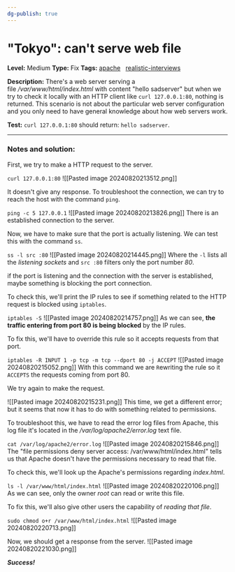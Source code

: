 ```yaml
---
dg-publish: true
---
```


# "Tokyo": can't serve web file
**Level:** Medium
**Type:** Fix
**Tags:** [apache](https://sadservers.com/tag/apache)   [realistic-interviews](https://sadservers.com/tag/realistic-interviews)  

**Description:** There's a web server serving a file _/var/www/html/index.html_ with content "hello sadserver" but when we try to check it locally with an HTTP client like `curl 127.0.0.1:80`, nothing is returned. This scenario is not about the particular web server configuration and you only need to have general knowledge about how web servers work.

**Test:** `curl 127.0.0.1:80` should return: `hello sadserver`.

---
### Notes and solution:
First, we try to make a HTTP request to the server.

`curl 127.0.0.1:80`
![[Pasted image 20240820213512.png]]

It doesn't give any response. To troubleshoot the connection, we can try to reach the host with the command `ping`.

`ping -c 5 127.0.0.1`
![[Pasted image 20240820213826.png]]
There is an established connection to the server.

Now, we have to make sure that the port is actually listening. We can test this with the command `ss`.

`ss -l src :80`
![[Pasted image 20240820214445.png]]
Where the `-l` lists all the _listening sockets_ and `src :80` filters only the port number _80_.

if the port is listening and the connection with the server is established, maybe something is blocking the port connection.

To check this, we'll print the IP rules to see if something related to the HTTP request is blocked using `iptables`.

`iptables -S`
![[Pasted image 20240820214757.png]]
As we can see, **the traffic entering from port 80 is being blocked** by the IP rules.

To fix this, we'll have to override this rule so it accepts requests from that port.

`iptables -R INPUT 1 -p tcp -m tcp --dport 80 -j ACCEPT`
![[Pasted image 20240820215052.png]]
With this command we are `R`ewriting the rule so it `ACCEPTS` the requests coming from port 80.

We try again to make the request.

![[Pasted image 20240820215231.png]]
This time, we get a different error; but it seems that now it has to do with something related to permissions.

To troubleshoot this, we have to read the error log files from Apache, this log file it's located in the _/var/log/apache2/error.log_ text file.

`cat /var/log/apache2/error.log`
![[Pasted image 20240820215846.png]]
The "file permissions deny server access: /var/www/html/index.html" tells us that Apache doesn't have the permissions necessary to read that file.

To check this, we'll look up the Apache's permissions regarding  _index.html_.

`ls -l /var/www/html/index.html`
![[Pasted image 20240820220106.png]]
As we can see, only the owner _root_ can read or write this file.

To fix this, we'll also give other users the capability of _reading that file_.

`sudo chmod o+r /var/www/html/index.html`
![[Pasted image 20240820220713.png]]

Now, we should get a response from the server.
![[Pasted image 20240820221030.png]]

___Success!___


